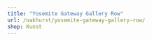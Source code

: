 ```yaml
---
title: "Yosemite Gateway Gallery Row"
url: /oakhurst/yosemite-gateway-gallery-row/
shop: Kunst
---
```


